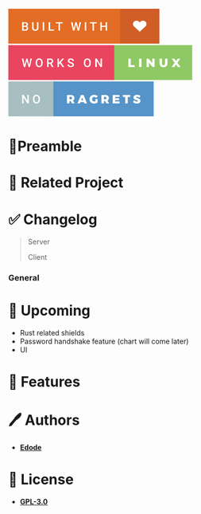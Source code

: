 ![built-with-love](img/built-with-love.svg?style=centerme)
![works-on-linux](img/works-on-linux.svg?style=centerme)
![no-ragrets](img/no-ragrets.svg?style=centerme)

# 🚩Preamble

# 🔗 Related Project

# ✅ Changelog
> Server
> 
> Client
> 
### General

# 📃 Upcoming
 - Rust related shields
 - Password handshake feature (chart will come later)
 - UI 
# 📍 Features

# 🖊 Authors
- **[Edode](https://www.github.com/lisandro-git)**

# 📜 License
- **[GPL-3.0](https://choosealicense.com/licenses/gpl-3.0/)**
